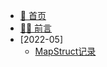 * [:book: 首页](README.md)
* [🧑‍🎓 前言](md/front.md)
* [2022-05]
  * [MapStruct记录](md/mapstruct/MapStruct记录.md)